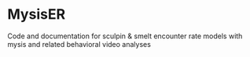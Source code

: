 # MysisER
Code and documentation for sculpin &amp; smelt encounter rate models with mysis and related behavioral video analyses
